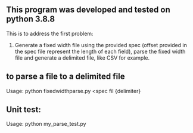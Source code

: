 ## This program was developed and tested on python 3.8.8

This is to address the first problem:
1. Generate a fixed width file using the provided spec (offset provided in the spec file represent the length of each field), parse the fixed width file and generate a delimited file, like CSV for example.

## to parse a file to a delimited file

Usage: python fixedwidthparse.py <source file> <output file> <spec fil {delimiter}

## Unit test:
Usage: python my_parse_test.py

